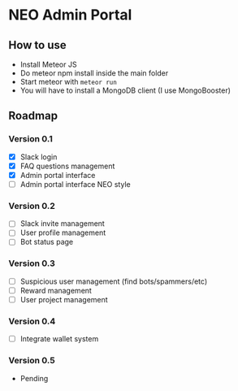 # NEO Admin Portal

## How to use
 - Install Meteor JS
 - Do meteor npm install inside the main folder
 - Start meteor with `meteor run`
 - You will have to install a MongoDB client (I use MongoBooster)
 
## Roadmap
### Version 0.1
- [x] Slack login
- [x] FAQ questions management
- [x] Admin portal interface
- [ ] Admin portal interface NEO style

### Version 0.2
- [ ] Slack invite management
- [ ] User profile management
- [ ] Bot status page

### Version 0.3
- [ ] Suspicious user management (find bots/spammers/etc)
- [ ] Reward management
- [ ] User project management

### Version 0.4
- [ ] Integrate wallet system

### Version 0.5
- Pending
